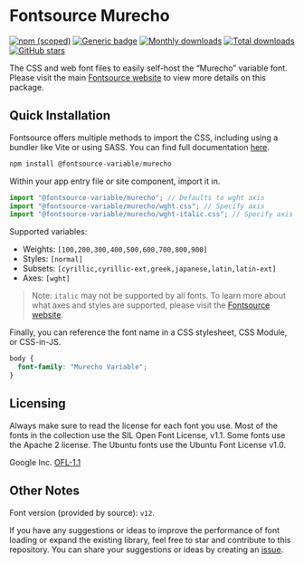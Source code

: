 # Fontsource Murecho

[![npm (scoped)](https://img.shields.io/npm/v/@fontsource-variable/murecho?color=brightgreen)](https://www.npmjs.com/package/@fontsource-variable/murecho) [![Generic badge](https://img.shields.io/badge/fontsource-passing-brightgreen)](https://github.com/fontsource/fontsource) [![Monthly downloads](https://badgen.net/npm/dm/@fontsource-variable/murecho)](https://github.com/fontsource/fontsource) [![Total downloads](https://badgen.net/npm/dt/@fontsource-variable/murecho)](https://github.com/fontsource/fontsource) [![GitHub stars](https://img.shields.io/github/stars/fontsource/fontsource.svg?style=social&label=Star)](https://github.com/fontsource/fontsource/stargazers)

The CSS and web font files to easily self-host the “Murecho” variable font. Please visit the main [Fontsource website](https://fontsource.org/fonts/murecho) to view more details on this package.

## Quick Installation

Fontsource offers multiple methods to import the CSS, including using a bundler like Vite or using SASS. You can find full documentation [here](https://fontsource.org/docs/getting-started/introduction).

```javascript
npm install @fontsource-variable/murecho
```

Within your app entry file or site component, import it in.

```javascript
import "@fontsource-variable/murecho"; // Defaults to wght axis
import "@fontsource-variable/murecho/wght.css"; // Specify axis
import "@fontsource-variable/murecho/wght-italic.css"; // Specify axis and style
```

Supported variables:
- Weights: `[100,200,300,400,500,600,700,800,900]`
- Styles: `[normal]`
- Subsets: `[cyrillic,cyrillic-ext,greek,japanese,latin,latin-ext]`
- Axes: `[wght]`

> Note: `italic` may not be supported by all fonts. To learn more about what axes and styles are supported, please visit the [Fontsource website](https://fontsource.org/fonts/murecho).

Finally, you can reference the font name in a CSS stylesheet, CSS Module, or CSS-in-JS.

```css
body {
  font-family: "Murecho Variable";
}
```

## Licensing
Always make sure to read the license for each font you use. Most of the fonts in the collection use the SIL Open Font License, v1.1. Some fonts use the Apache 2 license. The Ubuntu fonts use the Ubuntu Font License v1.0.

Google Inc.
[OFL-1.1](http://scripts.sil.org/OFL)

## Other Notes
Font version (provided by source): `v12`.

If you have any suggestions or ideas to improve the performance of font loading or expand the existing library, feel free to star and contribute to this repository. You can share your suggestions or ideas by creating an [issue](https://github.com/fontsource/fontsource/issues).